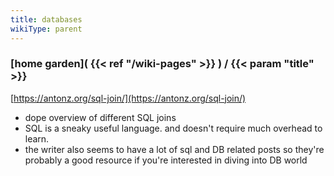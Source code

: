 ```yaml
---
title: databases
wikiType: parent
---
```

### [home garden]( {{< ref "/wiki-pages" >}} ) / {{< param "title" >}}

[https://antonz.org/sql-join/](https://antonz.org/sql-join/)
- dope overview of different SQL joins
- SQL is a sneaky useful language. and doesn't require much overhead to learn.
- the writer also seems to have a lot of sql and DB related posts so they're probably
a good resource if you're interested in diving into DB world
